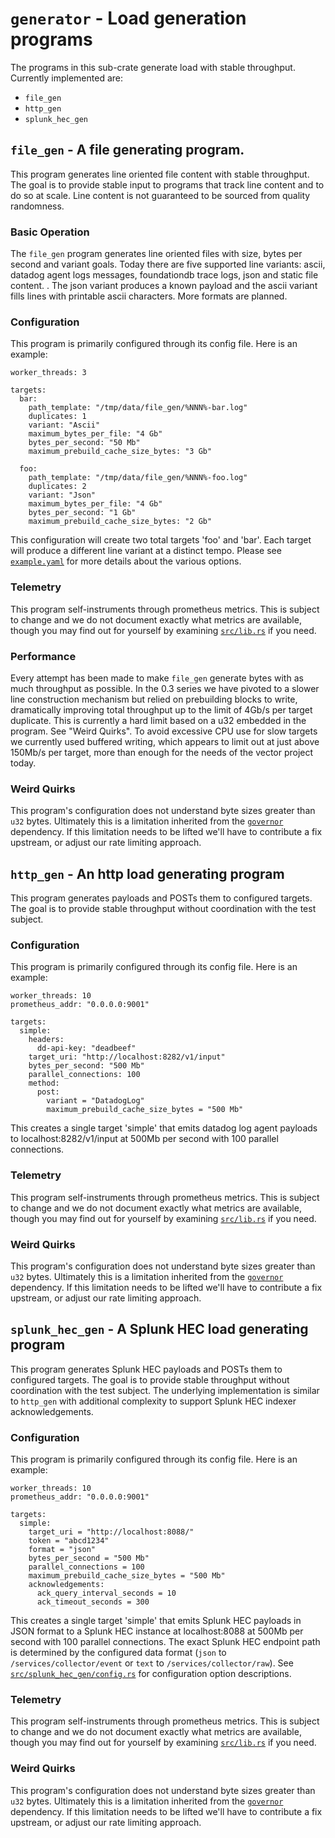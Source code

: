 # `generator` - Load generation programs

The programs in this sub-crate generate load with stable throughput. Currently
implemented are:

* `file_gen`
* `http_gen`
* `splunk_hec_gen`

## `file_gen` - A file generating program.

This program generates line oriented file content with stable throughput. The
goal is to provide stable input to programs that track line content and to do so
at scale. Line content is not guaranteed to be sourced from quality randomness.

### Basic Operation

The `file_gen` program generates line oriented files with size, bytes per second
and variant goals. Today there are five supported line variants: ascii, datadog
agent logs messages, foundationdb trace logs, json and static file content.
. The json variant produces a known payload and the ascii variant fills lines
with printable ascii characters. More formats are planned.

### Configuration

This program is primarily configured through its config file. Here is an
example:

```
worker_threads: 3

targets:
  bar:
    path_template: "/tmp/data/file_gen/%NNN%-bar.log"
    duplicates: 1
    variant: "Ascii"
    maximum_bytes_per_file: "4 Gb"
    bytes_per_second: "50 Mb"
    maximum_prebuild_cache_size_bytes: "3 Gb"

  foo:
    path_template: "/tmp/data/file_gen/%NNN%-foo.log"
    duplicates: 2
    variant: "Json"
    maximum_bytes_per_file: "4 Gb"
    bytes_per_second: "1 Gb"
    maximum_prebuild_cache_size_bytes: "2 Gb"
```

This configuration will create two total targets 'foo' and 'bar'. Each
target will produce a different line variant at a distinct tempo. Please see
[`example.yaml`](./example.yaml) for more details about the various options.

### Telemetry

This program self-instruments through prometheus metrics. This is subject to
change and we do not document exactly what metrics are available, though you may
find out for yourself by examining [`src/lib.rs`](./src/lib.rs) if you need.

### Performance

Every attempt has been made to make `file_gen` generate bytes with as much
throughput as possible. In the 0.3 series we have pivoted to a slower line
construction mechanism but relied on prebuilding blocks to write, dramatically
improving total throughput up to the limit of 4Gb/s per target duplicate. This
is currently a hard limit based on a u32 embedded in the program. See "Weird
Quirks". To avoid excessive CPU use for slow targets we currently used buffered
writing, which appears to limit out at just above 150Mb/s per target, more than
enough for the needs of the vector project today.

### Weird Quirks

This program's configuration does not understand byte sizes greater than `u32`
bytes. Ultimately this is a limitation inherited from the
[`governor`](https://github.com/antifuchs/governor) dependency. If this
limitation needs to be lifted we'll have to contribute a fix upstream, or adjust
our rate limiting approach.

## `http_gen` - An http load generating program

This program generates payloads and POSTs them to configured targets. The goal
is to provide stable throughput without coordination with the test subject.

### Configuration

This program is primarily configured through its config file. Here is an
example:

```
worker_threads: 10
prometheus_addr: "0.0.0.0:9001"

targets:
  simple:
    headers:
      dd-api-key: "deadbeef"
    target_uri: "http://localhost:8282/v1/input"
    bytes_per_second: "500 Mb"
    parallel_connections: 100
    method:
      post:
        variant = "DatadogLog"
        maximum_prebuild_cache_size_bytes = "500 Mb"
```

This creates a single target 'simple' that emits datadog log agent payloads to
localhost:8282/v1/input at 500Mb per second with 100 parallel connections.

### Telemetry

This program self-instruments through prometheus metrics. This is subject to
change and we do not document exactly what metrics are available, though you may
find out for yourself by examining [`src/lib.rs`](./src/lib.rs) if you need.

### Weird Quirks

This program's configuration does not understand byte sizes greater than `u32`
bytes. Ultimately this is a limitation inherited from the
[`governor`](https://github.com/antifuchs/governor) dependency. If this
limitation needs to be lifted we'll have to contribute a fix upstream, or adjust
our rate limiting approach.

## `splunk_hec_gen` - A Splunk HEC load generating program

This program generates Splunk HEC payloads and POSTs them to configured targets.
The goal is to provide stable throughput without coordination with the test
subject. The underlying implementation is similar to `http_gen` with additional
complexity to support Splunk HEC indexer acknowledgements.

### Configuration

This program is primarily configured through its config file. Here is an
example:

```
worker_threads: 10
prometheus_addr: "0.0.0.0:9001"

targets:
  simple:
    target_uri = "http://localhost:8088/"
    token = "abcd1234"
    format = "json"
    bytes_per_second = "500 Mb"
    parallel_connections = 100
    maximum_prebuild_cache_size_bytes = "500 Mb"
    acknowledgements:
      ack_query_interval_seconds = 10
      ack_timeout_seconds = 300
```

This creates a single target 'simple' that emits Splunk HEC payloads in JSON
format to a Splunk HEC instance at localhost:8088 at 500Mb per second with 100
parallel connections. The exact Splunk HEC endpoint path is determined by the
configured data format (`json` to `/services/collector/event` or `text` to
`/services/collector/raw`). See
[`src/splunk_hec_gen/config.rs`](./src/splunk_hec_gen/config.rs) for
configuration option descriptions.

### Telemetry

This program self-instruments through prometheus metrics. This is subject to
change and we do not document exactly what metrics are available, though you may
find out for yourself by examining [`src/lib.rs`](./src/lib.rs) if you need.

### Weird Quirks

This program's configuration does not understand byte sizes greater than `u32`
bytes. Ultimately this is a limitation inherited from the
[`governor`](https://github.com/antifuchs/governor) dependency. If this
limitation needs to be lifted we'll have to contribute a fix upstream, or adjust
our rate limiting approach.
